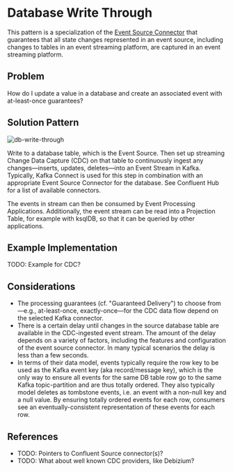 # Database Write Through

This pattern is a specialization of the [Event Source Connector](event-source-connector.md) that guarantees that all state changes represented in an event source, including changes to tables in an event streaming platform, are captured in an event streaming platform.


## Problem
How do I update a value in a database and create an associated event with at-least-once guarantees?


## Solution Pattern

![db-write-through](../img/db-write-through.png)

Write to a database table, which is the Event Source. Then set up streaming Change Data Capture (CDC) on that table to continuously ingest any changes—inserts, updates, deletes—into an Event Stream in Kafka. Typically, Kafka Connect is used for this step in combination with an appropriate Event Source Connector for the database. See Confluent Hub for a list of available connectors.

The events in stream can then be consumed by Event Processing Applications. Additionally, the event stream can be read into a Projection Table, for example with ksqlDB, so that it can be queried by other applications.

## Example Implementation
TODO: Example for CDC?

## Considerations
- The processing guarantees (cf. "Guaranteed Delivery") to choose from—e.g., at-least-once, exactly-once—for the CDC data flow depend on the selected Kafka connector.
- There is a certain delay until changes in the source database table are available in the CDC-ingested event stream. The amount of the delay depends on a variety of factors, including the features and configuration of the event source connector. In many typical scenarios the delay is less than a few seconds.
- In terms of their data model, events typically require the row key to be used as the Kafka event key (aka record/message key), which is the only way to ensure all events for the same DB table row go to the same Kafka topic-partition and are thus totally ordered. They also typically model deletes as tombstone events, i.e. an event with a non-null key and a null value. By ensuring totally ordered events for each row, consumers see an eventually-consistent representation of these events for each row.

## References
* TODO: Pointers to Confluent Source connector(s)?
* TODO: What about well known CDC providers, like Debizium? 

